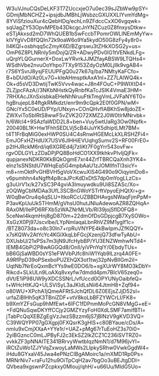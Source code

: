 W3uVJnuCQsDeLKF3T7ZUccxjeO7u0ec39sJZbWw9pSY=
GDmjMbNCHZ2+ipsjdbJMBhLjWsbzcGXUXXLIYvmYdMg=
8YViSfziouXur4cQebHDq/echLn9ZFdccCxXO6vgqwk=
sqUagZY53OpvMPEb43DkcgcJnYNZCuz0Z8fnxysDtkw=
eSTjAkxsd2mD7WhQUEB1bSwFccbTPomrOWLINEmMyYw=
kIVYgVvD8fQQIn72k9oaW6o9Ya5kydO50G8zFy4y8r0=
lI4KQI+osbhqq5cZmyK6D/BZgrswu3tZHkXOSG2y+us=
OmP6Z8PLNRnIy5mDojQ/ZR+ADwyPDv0lG1tVENkdLFg=
uQrpYLQGurnerX+DoxLwYRvrkJJMZfayABSW9LTQHs4=
WSdhVbe2nvuOoYhpo7TXy9153ZdyOzM0LjlIk9vgAB4=
r7S6YSvrJ8ysjFEUUPFgQ0u27k67q/ba7NMtyKaFCfo=
B+bDUdO/Az0Lv7G+kIeAHmsptkAxA1nl+ZZ7LAlWQ4k=
Ok+d5sVD3DwtijTwK5Vvv4wac+J8n4FOuC+P9WIXtD4=
ZLZjpcFAzA//3NKbNHstkQyRnbfKaTcJSIK4VmaE3HM=
7RHXAcJXnSxisbkaEHeNhNruuFtkTmgVmLJVFaNY6T0=
hgBrujepL84ftgkRMkdzt/enr9m9cQpk2E0f0GPN/wM=
GNciYx5C0eUD/PYp/UNxyn+COnQHvfIABKhSw8jdoZE=
ZWXviToSbIRtS8wwF5vZVK2O72XMZ2J0W0tlrMNrvbk=
h/6Wcl4+9SAzfaWDD2L8+ben+Vuy5wtUaRg3Ow0Npfk=
20040BL1K+Hw1FhhSEDLVj5cB4iJuYK5dhiptLMt7BM=
t4T1FrBqMiG0exHWP0SU4C4sRnwHGEMcLkXLRSHZFi4=
EmJOFxHZHdUX7USV6JlHHiEVUqhgSumv2S+RF00FrE0=
p2tHJRckM6rd/iq6XGREd4j7zIiKt7F0gYrr543ovFw=
rgvODLGYLzZDaDPjPQ8BoHdCO1XX9tkhkvPIvIjQjFk=
qupjanexNDKR0KkBQkOgmE7xr44ZrfTBRCQaXnh3YK4=
elnz1sSNStdU7WHqEq5G4mpbAaU1zJOMlIfnTl3sicY=
m8+rmOktPvGHBVH5gVoVXcwuXlS4G490o9OiqyimDo8=
v6pumhhn4xNgfft4p8caJPcKdDxDtS7dp0mYogLLzCs=
g3uUrV1x/k27xSC3P4gviA3lmuywdku9Ui8SZASc/Xo=
zOQWgCbIMDAa3UfL3SCBnGWoYSTrftVpyoEjHQtXr+g=
W0qBwOru4q4qSLU+ItkoRCcUZBBDHAvgsNWaqFjmPpM=
P3avKpUuUk5THmM/gVhsU0hutJNIuAdewoAZR8ZQHqA=
RAx0M/llePD6RFXb5zWAZNrMLVb/RI39jojSflD0FQ8=
5ceNwI4kqmHnj8gD870m+22dmOfDsGDpjcgB7XySOWo=
XsGzX0Pj97Jscvlbe/LYpNmlaqaLbnRhVZ9M1ygIf1c=
/BTZ8073da+o8c30In7+rpRuVNYPE4kBwIpmJZfKQQY=
x7sKQWv2AtYcYc4KGiXkqLbFGcjXzenjQ73dfwTyAbU=
DXUsbU/21xPSs7m3ijN9JfcHybBP/YU3ENZWmhwNTd4=
IEMB4GbPi2P8wAGGQd8/OnIl/yiVPnYqlY/0EbdyTUs=
bB6GjSaWBD0sYS1eFWVbPJfc8hiW1Yqb9lLzrq4A0FE=
A9RfPpD39oPSexboPUZEhQX3ot1twj32pNvBIIGm2iI=
UqtNb7NrEoQxmBcYYs9wE0DO6/b+xgXUrWY8MO3kDbY=
Rikcd+SLkULn9LoAXq8vxyfw7dmdd4pm7BIcV65zeq0=
dVt/E1iP98UW9yXDCSSNrL/vfUccd0OPYUNyOaibfeQ=
t+WHcHtKJQ+ULSViSyL3aJKldLsNii64JtmH8+Zqf94=
o80WU+XPchA1jQmeAFRtSJchQfDL6Z0EEjsZJjD52sI=
urfaZiBlHh5qK3TBniZDF+vtV8koLbBFZYWCrLI/FK8=
b9XmYZFsGup9hMfEwt+6IFC1fDPnmMoPcGN8VMgG+eE=
+FdQNuSqwDKYffCCjy2GMZYzyFoH0XdLSMF7amifBTI=
jTabPcQqXEBZgEgVzJwzSBzzm6jS7jBlNzV9gKVD3VQ=
C39WQYPP07gGXgpj0FXQsrK3gHlS+c80BYaue/cDs/A=
nmIu9xCmjXXaA+YYe1r/+UAZ+pMg67rTuEoHZ3s70i0=
2yiBGzncC0mLJPByFJ2c3EkSZ2IkZCZ1C236iSVTRZ0=
vvkkZF3pNNAITE341BRrvyWwtbIqzNmN1/d7M96jvYI=
iRCtZuWo1ZJYVqZxwoyLaMWs2LIpkySRhw0VwkGgdW4=
iHdu8GYxaV45Jwa4ePNzCIBgAMoirc1a/mXMD1Rp0Ps=
MRNrNiv7+raFu12hu9OiTpCqH2av7bgOo3uBEJtgDDI=
QVbea9xgswnPZcpkxy0Mlouj/qhH/+u66Uu/MldG5Uo=
